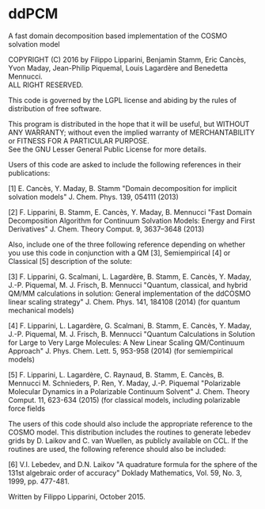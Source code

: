 # ddPCM
A fast domain decomposition based implementation of the COSMO solvation model

COPYRIGHT (C) 2016 by Filippo Lipparini, Benjamin Stamm, Eric Cancès,       
Yvon Maday, Jean-Philip Piquemal, Louis Lagardère and Benedetta Mennucci.   
                          ALL RIGHT RESERVED.      

This code is governed by the LGPL license and abiding by the rules of 
distribution of free software.  
 
This program is distributed in the hope that it will be useful, but 
WITHOUT ANY WARRANTY; without even the implied warranty of MERCHANTABILITY 
or FITNESS FOR A PARTICULAR PURPOSE.  
See the GNU Lesser General Public License for more details.

Users of this code are asked to include the following references in their
publications:

[1] E. Cancès, Y. Maday, B. Stamm
    "Domain decomposition for implicit solvation models"
    J. Chem. Phys. 139, 054111 (2013)

[2] F. Lipparini, B. Stamm, E. Cancès, Y. Maday, B. Mennucci
    "Fast Domain Decomposition Algorithm for Continuum Solvation Models: 
     Energy and First Derivatives"
    J. Chem. Theory Comput. 9, 3637–3648 (2013)

Also, include one of the three following reference depending on whether you
use this code in conjunction with a QM [3], Semiempirical [4] or Classical [5]
description of the solute:

[3] F. Lipparini, G. Scalmani, L. Lagardère, B. Stamm, E. Cancès, Y. Maday,
    J.-P. Piquemal, M. J. Frisch, B. Mennucci
    "Quantum, classical, and hybrid QM/MM calculations in solution: General 
     implementation of the ddCOSMO linear scaling strategy"
    J. Chem. Phys. 141, 184108 (2014)
    (for quantum mechanical models)

[4] F. Lipparini, L. Lagardère, G. Scalmani, B. Stamm, E. Cancès, Y. Maday,
    J.-P. Piquemal, M. J. Frisch, B. Mennucci
    "Quantum Calculations in Solution for Large to Very Large Molecules: 
     A New Linear Scaling QM/Continuum Approach"
    J. Phys. Chem. Lett. 5, 953-958 (2014)
    (for semiempirical models)

[5] F. Lipparini, L. Lagardère, C. Raynaud, B. Stamm, E. Cancès, B. Mennucci
    M. Schnieders, P. Ren, Y. Maday, J.-P. Piquemal
    "Polarizable Molecular Dynamics in a Polarizable Continuum Solvent"
    J. Chem. Theory Comput. 11, 623-634 (2015)
    (for classical models, including polarizable force fields

The users of this code should also include the appropriate reference to the
COSMO model. This distribution includes the routines to generate lebedev
grids by D. Laikov and C. van Wuellen, as publicly available on CCL. If the routines
are used, the following reference should also be included:

[6] V.I. Lebedev, and D.N. Laikov
    "A quadrature formula for the sphere of the 131st
     algebraic order of accuracy"
    Doklady Mathematics, Vol. 59, No. 3, 1999, pp. 477-481.

Written by Filippo Lipparini, October 2015.

